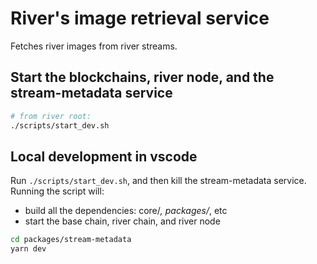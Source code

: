 # River's image retrieval service

Fetches river images from river streams.

## Start the blockchains, river node, and the stream-metadata service

```bash
# from river root:
./scripts/start_dev.sh

```

## Local development in vscode

Run `./scripts/start_dev.sh`, and then kill the stream-metadata
service. Running the script will:

- build all the dependencies: core/*, packages/*, etc
- start the base chain, river chain, and river node

```bash
cd packages/stream-metadata
yarn dev
```
